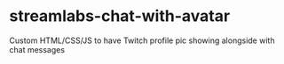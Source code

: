 # streamlabs-chat-with-avatar
Custom HTML/CSS/JS to have Twitch profile pic showing alongside with chat messages
